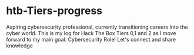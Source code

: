 # htb-Tiers-progress
Aspiring cybersecurity professional, currently transitioning careers into the cyber world. This is my log for Hack The Box Tiers 0,1 and 2 as I move forward to my main goal.  Cybersecurity Role!  Let's connect and share knowledge
